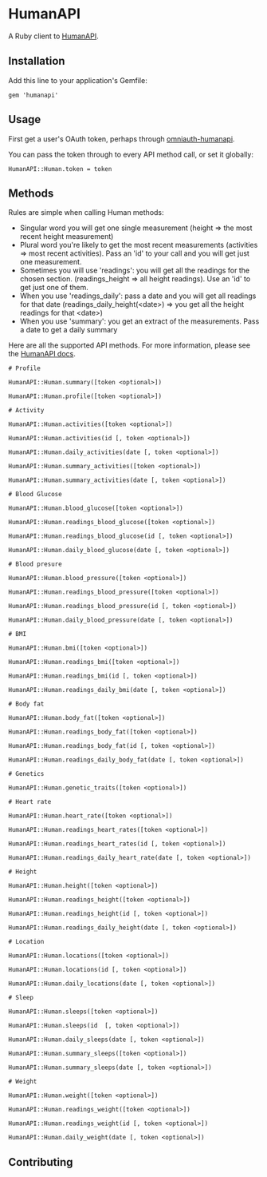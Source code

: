 # HumanAPI

A Ruby client to [HumanAPI](http://humanapi.co).

## Installation

Add this line to your application's Gemfile:

    gem 'humanapi'

## Usage

First get a user's OAuth token, perhaps through [omniauth-humanapi](https://github.com/maccman/omniauth-humanapi).

You can pass the token through to every API method call, or set it globally:

    HumanAPI::Human.token = token

## Methods

Rules are simple when calling Human methods: 
- Singular word you will get one single measurement (height => the most recent height measurement)
- Plural word you're likely to get the most recent measurements (activities => most recent activities). Pass an 'id' to your call and you will get just one measurement.
- Sometimes you will use 'readings': you will get all the readings for the chosen section. (readings_height => all height readings). Use an 'id' to get just one of them.
- When you use 'readings_daily': pass a date and you will get all readings for that date (readings_daily_height(&lt;date&gt;) => you get all the height readings for that &lt;date&gt;)
- When you use 'summary': you get an extract of the measurements. Pass a date to get a daily summary

Here are all the supported API methods. For more information, please see the [HumanAPI docs](http://humanapi.co/explorer).


    # Profile

    HumanAPI::Human.summary([token <optional>]) 

    HumanAPI::Human.profile([token <optional>]) 

    # Activity

    HumanAPI::Human.activities([token <optional>]) 

    HumanAPI::Human.activities(id [, token <optional>]) 

    HumanAPI::Human.daily_activities(date [, token <optional>]) 

    HumanAPI::Human.summary_activities([token <optional>]) 

    HumanAPI::Human.summary_activities(date [, token <optional>]) 

    # Blood Glucose

    HumanAPI::Human.blood_glucose([token <optional>])

    HumanAPI::Human.readings_blood_glucose([token <optional>])

    HumanAPI::Human.readings_blood_glucose(id [, token <optional>])

    HumanAPI::Human.daily_blood_glucose(date [, token <optional>])

    # Blood presure

    HumanAPI::Human.blood_pressure([token <optional>])

    HumanAPI::Human.readings_blood_pressure([token <optional>])

    HumanAPI::Human.readings_blood_pressure(id [, token <optional>])

    HumanAPI::Human.daily_blood_pressure(date [, token <optional>])

    # BMI

    HumanAPI::Human.bmi([token <optional>])

    HumanAPI::Human.readings_bmi([token <optional>])

    HumanAPI::Human.readings_bmi(id [, token <optional>])

    HumanAPI::Human.readings_daily_bmi(date [, token <optional>])

    # Body fat

    HumanAPI::Human.body_fat([token <optional>])

    HumanAPI::Human.readings_body_fat([token <optional>])

    HumanAPI::Human.readings_body_fat(id [, token <optional>])

    HumanAPI::Human.readings_daily_body_fat(date [, token <optional>])

    # Genetics

    HumanAPI::Human.genetic_traits([token <optional>])

    # Heart rate

    HumanAPI::Human.heart_rate([token <optional>])

    HumanAPI::Human.readings_heart_rates([token <optional>])

    HumanAPI::Human.readings_heart_rates(id [, token <optional>])

    HumanAPI::Human.readings_daily_heart_rate(date [, token <optional>])

    # Height

    HumanAPI::Human.height([token <optional>])

    HumanAPI::Human.readings_height([token <optional>])

    HumanAPI::Human.readings_height(id [, token <optional>])

    HumanAPI::Human.readings_daily_height(date [, token <optional>])

    # Location

    HumanAPI::Human.locations([token <optional>])

    HumanAPI::Human.locations(id [, token <optional>])

    HumanAPI::Human.daily_locations(date [, token <optional>])

    # Sleep

    HumanAPI::Human.sleeps([token <optional>])

    HumanAPI::Human.sleeps(id  [, token <optional>])

    HumanAPI::Human.daily_sleeps(date [, token <optional>])

    HumanAPI::Human.summary_sleeps([token <optional>])

    HumanAPI::Human.summary_sleeps(date [, token <optional>])

    # Weight

    HumanAPI::Human.weight([token <optional>])

    HumanAPI::Human.readings_weight([token <optional>])

    HumanAPI::Human.readings_weight(id [, token <optional>])

    HumanAPI::Human.daily_weight(date [, token <optional>])
## Contributing
